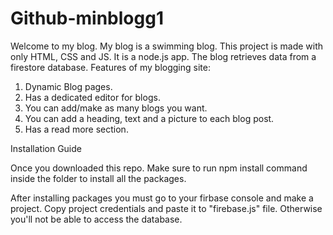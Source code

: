 # Github-minblogg1

Welcome to my blog. My blog is a swimming blog. This project is made with only HTML, CSS and JS. It is a node.js app. The blog retrieves data from a firestore database. Features of my blogging site:

  1. Dynamic Blog pages.
  2. Has a dedicated editor for blogs.
  3. You can add/make as many blogs you want.
  4. You can add a heading, text and a picture to each blog post.
  5. Has a read more section.

Installation Guide

Once you downloaded this repo. Make sure to run npm install command inside the folder to install all the packages.

After installing packages you must go to your firbase console and make a project. Copy project credentials and paste it to "firebase.js" file. Otherwise you'll not be able to access the database.
